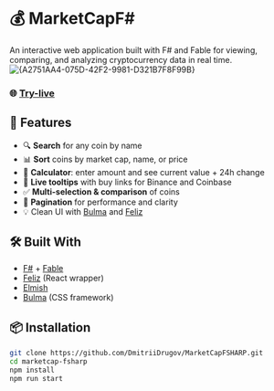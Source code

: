 # 💰 MarketCapF#

An interactive web application built with F# and Fable for viewing, comparing, and analyzing cryptocurrency data in real time.
![{A2751AA4-075D-42F2-9981-D321B7F8F99B}](https://github.com/user-attachments/assets/cf08b34a-f3c4-48b1-9011-e83510190eaa)

### 🌐 [**Try-live**](https://dmitriidrugov.github.io/MarketCapFSHARP/)

## 🚀 Features

- 🔍 **Search** for any coin by name
- 📊 **Sort** coins by market cap, name, or price
- 🧮 **Calculator**: enter amount and see current value + 24h change
- 🧠 **Live tooltips** with buy links for Binance and Coinbase
- ✅ **Multi-selection & comparison** of coins
- 📄 **Pagination** for performance and clarity
- 💡 Clean UI with [Bulma](https://bulma.io/) and [Feliz](https://zaid-ajaj.github.io/Feliz/)

## 🛠️ Built With

- [F#](https://fsharp.org/) + [Fable](https://fable.io/)
- [Feliz](https://zaid-ajaj.github.io/Feliz/) (React wrapper)
- [Elmish](https://elmish.github.io/)
- [Bulma](https://bulma.io/) (CSS framework)

## 📦 Installation

```bash
git clone https://github.com/DmitriiDrugov/MarketCapFSHARP.git
cd marketcap-fsharp
npm install
npm run start
